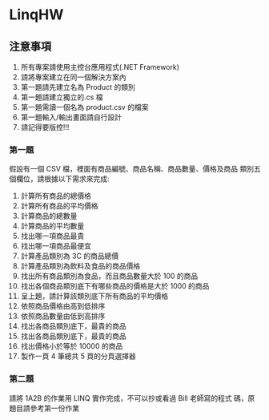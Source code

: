 # LinqHW

## 注意事項
1. 所有專案請使用主控台應用程式(.NET Framework)
2. 請將專案建立在同一個解決方案內
3. 第一題請先建立名為 Product 的類別
4. 第一題請建立獨立的.cs 檔
5. 第一題需讀一個名為 product.csv 的檔案
6. 第一題輸入/輸出畫面請自行設計
7. 請記得要版控!!!

### 第一題
假設有一個 CSV 檔，裡面有商品編號、商品名稱、商品數量、價格及商品
類別五個欄位，請根據以下需求來完成:
1. 計算所有商品的總價格
2. 計算所有商品的平均價格
3. 計算商品的總數量
4. 計算商品的平均數量
5. 找出哪一項商品最貴
6. 找出哪一項商品最便宜
7. 計算產品類別為 3C 的商品總價
8. 計算產品類別為飲料及食品的商品價格
9. 找出所有商品類別為食品，而且商品數量大於 100 的商品
10. 找出各個商品類別底下有哪些商品的價格是大於 1000 的商品
11. 呈上題，請計算該類別底下所有商品的平均價格
12. 依照商品價格由高到低排序
13. 依照商品數量由低到高排序
14. 找出各商品類別底下，最貴的商品
15. 找出各商品類別底下，最貴的商品
16. 找出價格小於等於 10000 的商品
17. 製作一頁 4 筆總共 5 頁的分頁選擇器

### 第二題
請將 1A2B 的作業用 LINQ 實作完成，不可以抄或看過 Bill 老師寫的程式
碼，原題目請參考第一份作業
